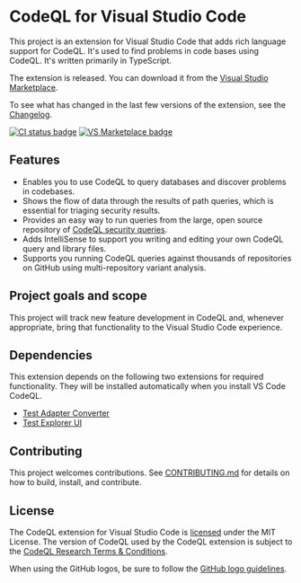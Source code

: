 # CodeQL for Visual Studio Code

This project is an extension for Visual Studio Code that adds rich language support for CodeQL. It's used to find problems in code bases using CodeQL. It's written primarily in TypeScript.

The extension is released. You can download it from the [Visual Studio Marketplace](https://marketplace.visualstudio.com/items?itemName=github.vscode-codeql).

To see what has changed in the last few versions of the extension, see the [Changelog](https://github.com/github/vscode-codeql/blob/main/extensions/ql-vscode/CHANGELOG.md).

[![CI status badge](https://github.com/github/vscode-codeql/workflows/Build%20Extension/badge.svg)](https://github.com/github/vscode-codeql/actions?query=workflow%3A%22Build+Extension%22+branch%3Amaster)
[![VS Marketplace badge](https://vsmarketplacebadges.dev/version/github.vscode-codeql.svg)](https://marketplace.visualstudio.com/items?itemName=github.vscode-codeql)

## Features

* Enables you to use CodeQL to query databases and discover problems in codebases.
* Shows the flow of data through the results of path queries, which is essential for triaging security results.
* Provides an easy way to run queries from the large, open source repository of [CodeQL security queries](https://github.com/github/codeql).
* Adds IntelliSense to support you writing and editing your own CodeQL query and library files.
* Supports you running CodeQL queries against thousands of repositories on GitHub using multi-repository variant analysis.

## Project goals and scope

This project will track new feature development in CodeQL and, whenever appropriate, bring that functionality to the Visual Studio Code experience.

## Dependencies

This extension depends on the following two extensions for required functionality. They will be installed automatically when you install VS Code CodeQL.

* [Test Adapter Converter](https://marketplace.visualstudio.com/items?itemName=ms-vscode.test-adapter-converter)
* [Test Explorer UI](https://marketplace.visualstudio.com/items?itemName=hbenl.vscode-test-explorer)

## Contributing

This project welcomes contributions. See [CONTRIBUTING.md](CONTRIBUTING.md) for details on how to build, install, and contribute.

## License

The CodeQL extension for Visual Studio Code is [licensed](LICENSE.md) under the MIT License. The version of CodeQL used by the CodeQL extension is subject to the [CodeQL Research Terms & Conditions](https://securitylab.github.com/tools/codeql/license).

When using the GitHub logos, be sure to follow the [GitHub logo guidelines](https://github.com/logos).
